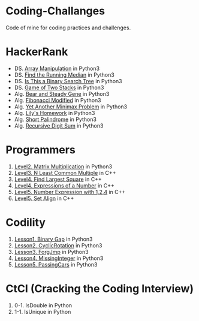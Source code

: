 Coding-Challanges
=================
Code of mine for coding practices and challenges.

# HackerRank
- DS. [Array Manipulation](https://www.hackerrank.com/challenges/crush/problem) in Python3
- DS. [Find the Running Median](https://www.hackerrank.com/challenges/find-the-running-median/problem) in Python3
- DS. [Is This a Binary Search Tree](https://www.hackerrank.com/challenges/is-binary-search-tree/problem) in Python3
- DS. [Game of Two Stacks](https://www.hackerrank.com/challenges/game-of-two-stacks/problem) in Python3
- Alg. [Bear and Steady Gene](https://www.hackerrank.com/challenges/bear-and-steady-gene/problem) in Python3
- Alg. [Fibonacci Modified](https://www.hackerrank.com/challenges/fibonacci-modified/problem) in Python3
- Alg. [Yet Another Minimax Problem](https://www.hackerrank.com/challenges/yet-another-minimax-problem/problem) in Python3
- Alg. [Lily's Homework](https://www.hackerrank.com/challenges/lilys-homework/problem) in Python3
- Alg. [Short Palindrome](https://www.hackerrank.com/challenges/short-palindrome/problem) in Python3
- Alg. [Recursive Digit Sum](https://www.hackerrank.com/challenges/recursive-digit-sum/problem) in Python3

# Programmers
1. [Level2. Matrix Multiplication](https://programmers.co.kr/learn/challenge_codes/140) in Python3
2. [Level3. N Least Common Multiple](https://programmers.co.kr/learn/challenge_codes/152) in C++
3. [Level4. Find Largest Square](https://programmers.co.kr/learn/challenge_codes/187) in C++
4. [Level4. Expressions of a Number](https://programmers.co.kr/learn/challenge_codes/156) in C++
5. [Level5. Number Expression with 1,2,4](https://programmers.co.kr/learn/challenge_codes/158) in C++
6. [Level5. Set Align](https://programmers.co.kr/learn/challenge_codes/159) in C++

# Codility
1. [Lesson1. Binary Gap](https://codility.com/programmers/lessons/1-iterations/binary_gap/start/) in Python3
2. [Lesson2. CyclicRotation](https://codility.com/programmers/lessons/2-arrays/cyclic_rotation/start/) in Python3
3. [Lesson3. ForgJmp](https://codility.com/programmers/lessons/3-time_complexity/frog_jmp/start/) in Python3
4. [Lesson4. MissingInteger](https://codility.com/programmers/lessons/4-counting_elements/missing_integer/start/) in Python3
5. [Lesson5. PassingCars](https://codility.com/programmers/lessons/5-prefix_sums/passing_cars/start/) in Python3

# CtCI (Cracking the Coding Interview)
1. 0-1. IsDouble in Python
2. 1-1. IsUnique in Python
